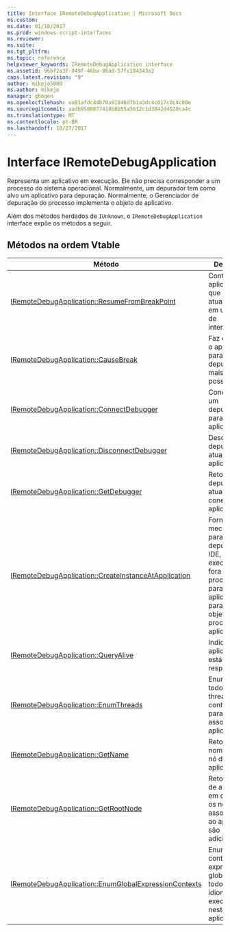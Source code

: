 ```yaml
---
title: Interface IRemoteDebugApplication | Microsoft Docs
ms.custom: 
ms.date: 01/18/2017
ms.prod: windows-script-interfaces
ms.reviewer: 
ms.suite: 
ms.tgt_pltfrm: 
ms.topic: reference
helpviewer_keywords: IRemoteDebugApplication interface
ms.assetid: 96bf2a3f-049f-46ba-86ad-57fc184343a2
caps.latest.revision: "9"
author: mikejo5000
ms.author: mikejo
manager: ghogen
ms.openlocfilehash: ea91afdc44b70a91846d7b1a3dc4c017c0c4c80e
ms.sourcegitcommit: aadb9588877418b8b55a5612c1d3842d4520ca4c
ms.translationtype: MT
ms.contentlocale: pt-BR
ms.lasthandoff: 10/27/2017
---
```

# <a name="iremotedebugapplication-interface"></a>Interface IRemoteDebugApplication
Representa um aplicativo em execução. Ele não precisa corresponder a um processo do sistema operacional. Normalmente, um depurador tem como alvo um aplicativo para depuração. Normalmente, o Gerenciador de depuração do processo implementa o objeto de aplicativo.  
  
 Além dos métodos herdados de `IUnknown`, o `IRemoteDebugApplication` interface expõe os métodos a seguir.  
  
## <a name="methods-in-vtable-order"></a>Métodos na ordem Vtable  
  
|Método|Descrição|  
|------------|-----------------|  
|[IRemoteDebugApplication::ResumeFromBreakPoint](../../winscript/reference/iremotedebugapplication-resumefrombreakpoint.md)|Continua um aplicativo que está atualmente em um ponto de interrupção.|  
|[IRemoteDebugApplication::CauseBreak](../../winscript/reference/iremotedebugapplication-causebreak.md)|Faz com que o aplicativo para invadir o depurador o mais breve possível.|  
|[IRemoteDebugApplication::ConnectDebugger](../../winscript/reference/iremotedebugapplication-connectdebugger.md)|Conecta-se um depurador para este aplicativo.|  
|[IRemoteDebugApplication::DisconnectDebugger](../../winscript/reference/iremotedebugapplication-disconnectdebugger.md)|Desconecta o depurador atual do aplicativo.|  
|[IRemoteDebugApplication::GetDebugger](../../winscript/reference/iremotedebugapplication-getdebugger.md)|Retorna o depurador atual conectado ao aplicativo.|  
|[IRemoteDebugApplication::CreateInstanceAtApplication](../../winscript/reference/iremotedebugapplication-createinstanceatapplication.md)|Fornece um mecanismo para o depurador IDE, em execução fora do processo para o aplicativo para criar objetos no processo do aplicativo.|  
|[IRemoteDebugApplication::QueryAlive](../../winscript/reference/iremotedebugapplication-queryalive.md)|Indica se o aplicativo está respondendo.|  
|[IRemoteDebugApplication::EnumThreads](../../winscript/reference/iremotedebugapplication-enumthreads.md)|Enumera todos os threads conhecidos para ser associado ao aplicativo.|  
|[IRemoteDebugApplication::GetName](../../winscript/reference/iremotedebugapplication-getname.md)|Retorna o nome deste nó de aplicativo.|  
|[IRemoteDebugApplication::GetRootNode](../../winscript/reference/iremotedebugapplication-getrootnode.md)|Retorna o nó de aplicativo em que todos os nós associados ao aplicativo são adicionados.|  
|[IRemoteDebugApplication::EnumGlobalExpressionContexts](../../winscript/reference/iremotedebugapplication-enumglobalexpressioncontexts.md)|Enumera os contextos de expressão global para todos os idiomas em execução neste aplicativo.|